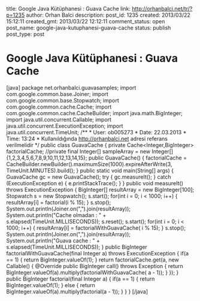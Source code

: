 title: Google Java Kütüphanesi : Guava Cache
link: http://orhanbalci.net/tr/?p=1235
author: Orhan Balci
description: 
post_id: 1235
created: 2013/03/22 15:12:11
created_gmt: 2013/03/22 12:12:11
comment_status: open
post_name: google-java-kutuphanesi-guava-cache
status: publish
post_type: post

# Google Java Kütüphanesi : Guava Cache

[java] package net.orhanbalci.guavasamples; import com.google.common.base.Joiner; import com.google.common.base.Stopwatch; import com.google.common.cache.Cache; import com.google.common.cache.CacheBuilder; import java.math.BigInteger; import java.util.concurrent.Callable; import java.util.concurrent.ExecutionException; import java.util.concurrent.TimeUnit; /** * User: ob005273 * Date: 22.03.2013 * Time: 13:24 * Kullanıldığında http://orhanbalci.net adresi referans verilmelidir */ public class GuavaCache { private Cache<Integer,BigInteger> factorialCache; //private final Integer[] sampleArray = new Integer[] {1,2,3,4,5,6,7,8,9,10,11,12,13,14,15}; public GuavaCache() { factorialCache = CacheBuilder.newBuilder().maximumSize(1000).expireAfterWrite(3, TimeUnit.MINUTES).build(); } public static void main(String[] args) { GuavaCache gc = new GuavaCache(); try { gc.measureIt(); } catch (ExecutionException e) { e.printStackTrace(); } } public void measureIt() throws ExecutionException { BigInteger[] resultArray = new BigInteger[100]; Stopwatch s = new Stopwatch(); s.start(); for(int i = 0; i < 1000; i++) { resultArray[i] = factorial(i % 15); } s.stop(); System.out.println(Joiner.on(",").join(resultArray)); System.out.println("Cache olmadan : " \+ s.elapsed(TimeUnit.MILLISECONDS)); s.reset(); s.start(); for(int i = 0; i < 1000; i++) { resultArray[i] = factorialWithGuavaCache( i % 15); } s.stop(); System.out.println(Joiner.on(",").join(resultArray)); System.out.println("Guava cache : " \+ s.elapsed(TimeUnit.MILLISECONDS)); } public BigInteger factorialWithGuavaCache(final Integer a) throws ExecutionException { if(a == 1) { return BigInteger.valueOf(1); } return factorialCache.get(a, new Callable<BigInteger>() { @Override public BigInteger call() throws Exception { return BigInteger.valueOf(a).multiply(factorialWithGuavaCache( a - 1)); } }); } public BigInteger factorial(final Integer a) { if(a == 1) { return BigInteger.valueOf(1); } else { return BigInteger.valueOf(a).multiply(factorial(a - 1)); } } } [/java]